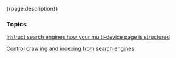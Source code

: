 


<p class="intro">
  {{page.description}}
</p>


### Topics


  [Instruct search engines how your multi-device page is structured](/web/fundamentals/discovery-and-monetization/search-optimization/url-structure?hl=en)

  [Control crawling and indexing from search engines](/web/fundamentals/discovery-and-monetization/search-optimization/control-crawling-and-indexing?hl=en)

